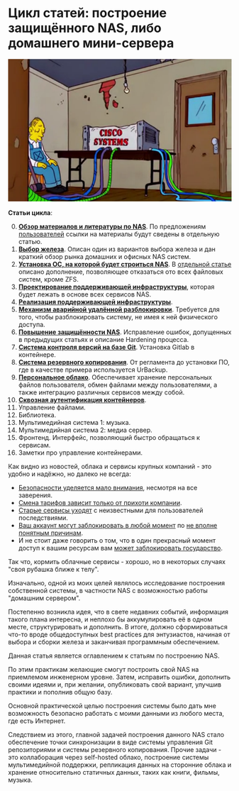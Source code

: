 # Цикл статей: построение защищённого NAS, либо домашнего мини-сервера

![](images/5snp2asrc-dlhjefcfawsaurfqo.png)

**Статьи цикла**:

0. [**Обзор материалов и литературы по NAS**](https://habr.com/post/418091/). По предложениям [пользователей](https://habr.com/users/mkulesh/) ссылки на материалы будут сведены в отдельную статью.
1. [**Выбор железа**](https://habr.com/post/353012/). Описан один из вариантов выбора железа и дан краткий обзор рынка домашних и офисных NAS систем.
2. [**Установка ОС, на которой будет строиться NAS**](https://habr.com/post/351932/). В [отдельной статье](https://habr.com/post/358914/) описано дополнение, позволяющее отказаться ото всех файловых систем, кроме ZFS.
3. [**Проектирование поддерживающей инфраструктуры**](https://habr.com/post/359344/), которая будет лежать в основе всех сервисов NAS.
4. [**Реализация поддерживающей инфраструктуры**](https://habr.com/post/415779/).
5. [**Механизм аварийной удалённой разблокировки**](https://habr.com/post/419915/). Требуется для того, чтобы разблокировать систему, не имея к ней физического доступа.
6. [**Повышение защищённости NAS**](https://habr.com/post/421279/). Исправление ошибок, допущенных в предыдущих статьях и описание Hardening процесса.
7. [**Система контроля версий на базе Git**](https://habr.com/post/418883/). Установка Gitlab в контейнере.
8. [**Система резервного копирования**](https://habr.com/ru/post/421251/). От регламента до установки ПО, где в качестве примера используется UrBackup.
9. [**Персональное облако**](https://habr.com/post/430970/). Обеспечивает хранение персональных файлов пользователя, обмен файлами между пользователями, а также интеграцию различных сервисов между собой.
10. [**Сквозная аутентификация контейнеров**](https://habr.com/ru/post/456894/).
11. Управление файлами.
12. Библиотека.
13. Мультимедийная система 1: музыка.
14. Мультимедийная система 2: медиа сервер.
15. Фронтенд. Интерфейс, позволяющий быстро обращаться к сервисам.
16. Заметки про управление контейнерами.

<cut/>

Как видно из новостей, облака и сервисы крупных компаний - это удобно и надёжно, но далеко не всегда:

- [Безопасности уделяется мало внимания](https://habr.com/company/pt/blog/308906/), несмотря на все заверения.
- [Смена тарифов зависит только от прихоти компании](https://habr.com/post/417715/).
- [Старые сервисы уходят](https://candoru.ru/2018/05/14/proshhaj-google-drive/) с неизвестными для пользователей последствиями.
- [Ваш аккаунт могут заблокировать в любой момент](https://habr.com/post/357280/) по [не вполне понятным причинам](https://habr.com/post/372899/).
- И не стоит даже говорить о том, что в один прекрасный момент доступ к вашим ресурсам вам [может заблокировать государство](https://sohabr.net/habr/post/354018/).

Так что, кормить облачные сервисы - хорошо, но в некоторых случаях "своя рубашка ближе к телу".

Изначально, одной из моих целей являлось исследование построения собственной системы, в частности NAS с возможностью работы "домашним сервером".

Постепенно возникла идея, что в свете недавних событий, информация такого плана интересна, и неплохо бы аккумулировать её в одном месте, структурировать и дополнить.
В итоге, должно сформироваться что-то вроде общедоступных best practices для энтузиастов, начиная от выбора и сборки железа и заканчивая программным обеспечением.

Данная статья является оглавлением к статьям по построению NAS.

По этим практикам желающие смогут построить свой NAS на приемлемом инженерном уровне.
Затем, исправить ошибки, дополнить своими идеями и, при желании, опубликовать свой вариант, улучшив практики и пополнив общую базу.

Основной практической целью построения системы было дать мне возможность безопасно работать с моими данными из любого места, где есть Интернет.

Следствием из этого, главной задачей построения данного NAS стало обеспечение точки синхронизации в виде системы управления Git репозиториями и системы резервного копирования.
Прочие задачи - это коллаборация через self-hosted облако, построение системы мультимедийной поддержки, репликация данных на сторонние облака и хранение относительно статичных данных, таких как книги, фильмы, музыка.

